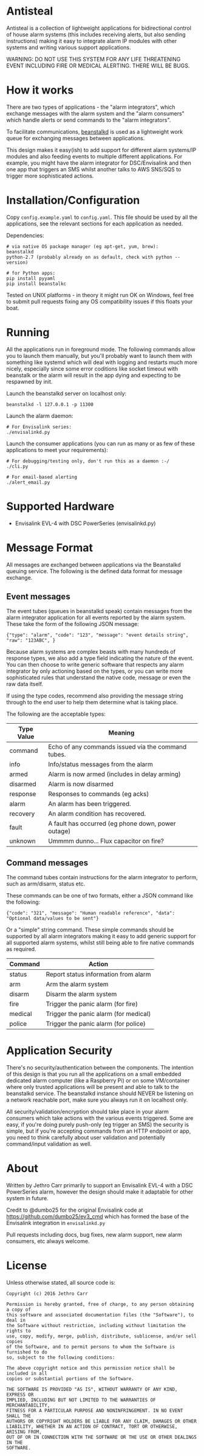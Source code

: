 # Antisteal

Antisteal is a collection of lightweight applications for bidirectional control
of house alarm systems (this includes receiving alerts, but also sending
instructions) making it easy to integrate alarm IP modules with other systems
and writing various support applications.

WARNING: DO NOT USE THIS SYSTEM FOR ANY LIFE THREATENING EVENT INCLUDING FIRE OR
MEDICAL ALERTING. THERE WILL BE BUGS.


# How it works

There are two types of applications - the "alarm integrators", which exchange
messages with the alarm system and the "alarm consumers" which handle alerts or
send commands to the "alarm integrators".

To facilitate communications, [beanstalkd](http://kr.github.io/beanstalkd/) is
used as a lightweight work queue for exchanging messages between applications.

This design makes it easy(ish) to add support for different alarm systems/IP
modules and also feeding events to multiple different applications. For example,
you might have the alarm integrator for DSC/Envisalink and then one app that
triggers an SMS whilst another talks to AWS SNS/SQS to trigger more
sophisticated actions.


# Installation/Configuration

Copy `config.example.yaml` to `config.yaml`. This file should be used by all
the applications, see the relevant sections for each application as needed.

Dependencies:

    # via native OS package manager (eg apt-get, yum, brew):
    beanstalkd
    python-2.7 (probably already on as default, check with python --version)
    
    # for Python apps:
    pip install pyyaml
    pip install beanstalkc

Tested on UNIX platforms - in theory it might run OK on Windows, feel free to
submit pull requests fixing any OS compatibility issues if this floats your boat.

# Running

All the applications run in foreground mode. The following commands allow you
to launch them manually, but you'll probably want to launch them with something
like systemd which will deal with logging and restarts much more nicely,
especially since some error coditions like socket timeout with beanstalk or the
alarm will result in the app dying and expecting to be respawned by init.

Launch the beanstalkd server on localhost only:

    beanstalkd -l 127.0.0.1 -p 11300

Launch the alarm daemon:

    # For Envisalink series:
    ./envisalinkd.py

Launch the consumer applications (you can run as many or as few of these
applications to meet your requirements):

    # For debugging/testing only, don't run this as a daemon :-/
    ./cli.py

    # For email-based alerting
    ./alert_email.py



# Supported Hardware

* Envisalink EVL-4 with DSC PowerSeries (envisalinkd.py)



# Message Format

All messages are exchanged between applications via the Beanstalkd queuing
service. The following is the defined data format for message exchange.


## Event messages

The event tubes (queues in beanstalkd speak) contain messages from the alarm
integrator application for all events reported by the alarm system. These take
the form of the following JSON message:

    {"type": "alarm", "code": "123", "message": "event details string", "raw": "123ABC", }

Because alarm systems are complex beasts with many hundreds of response types,
we also add a type field indicating the nature of the event. You can then choose
to write generic software that respects any alarm integrator by only actioning
based on the types, or you can write more sophisticated rules that understand
the native code, message or even the raw data itself.

If using the type codes, recommend also providing the message string through to
the end user to help them determine what is taking place.

The following are the acceptable types:

| Type Value    | Meaning                                            |
| ------------- |----------------------------------------------------|
| command       | Echo of any commands issued via the command tubes. |
| info          | Info/status messages from the alarm                |
| armed         | Alarm is now armed (includes in delay arming)      |
| disarmed      | Alarm is now disarmed                              |
| response      | Responses to commands (eg acks)                    |
| alarm         | An alarm has been triggered.                       |
| recovery      | An alarm condition has recovered.                  |
| fault         | A fault has occurred (eg phone down, power outage) |
| unknown       | Ummmm dunno... Flux capacitor on fire?             |



## Command messages

The command tubes contain instructions for the alarm integrator to perform, such
as arm/disarm, status etc.

These commands can be one of two formats, either a JSON command like the
following:

    {"code": "321", "message": "Human readable reference", "data": "Optional data/values to be sent"}

Or a "simple" string command. These simple commands should be supported by all
alarm integrators making it easy to add generic support for all supported alarm
systems, whilst still being able to fire native commands as required.

| Command       | Action                                             |
| ------------- |----------------------------------------------------|
| status        | Report status information from alarm               |
| arm           | Arm the alarm system                               |
| disarm        | Disarm the alarm system                            |
| fire          | Trigger the panic alarm (for fire)                 |
| medical       | Trigger the panic alarm (for medical)              |
| police        | Trigger the panic alarm (for police)              |


# Application Security

There's no security/authentication between the components. The intention of this
design is that you run all the applications on a small embedded dedicated alarm
computer (like a Raspberry Pi) or on some VM/container where only trusted
applications will be present and able to talk to the beanstalkd service. The
beanstalkd instance should NEVER be listening on a network reachable port, make
sure you always run it on localhost only.

All security/validation/encryption should take place in your alarm consumers
which take actions with the various events triggered. Some are easy, if you're
doing purely push-only (eg trigger an SMS) the security is simple, but if you're
accepting commands from an HTTP endpoint or app, you need to think carefully
about user validation and potentially command/input validation as well.


# About

Written by Jethro Carr primarily to support an Envisalink EVL-4 with a DSC
PowerSeries alarm, however the design should make it adaptable for other
system in future.

Credit to @dumbo25 for the original Envisalink code at
https://github.com/dumbo25/ev3_cmd which has formed the base of the
Envisalink integration in `envisalinkd.py`

Pull requests including docs, bug fixes, new alarm support, new alarm consumers,
etc always welcome.


# License

Unless otherwise stated, all source code is:

    Copyright (c) 2016 Jethro Carr

    Permission is hereby granted, free of charge, to any person obtaining a copy of
    this software and associated documentation files (the "Software"), to deal in
    the Software without restriction, including without limitation the rights to
    use, copy, modify, merge, publish, distribute, sublicense, and/or sell copies
    of the Software, and to permit persons to whom the Software is furnished to do
    so, subject to the following conditions:

    The above copyright notice and this permission notice shall be included in all
    copies or substantial portions of the Software.

    THE SOFTWARE IS PROVIDED "AS IS", WITHOUT WARRANTY OF ANY KIND, EXPRESS OR
    IMPLIED, INCLUDING BUT NOT LIMITED TO THE WARRANTIES OF MERCHANTABILITY,
    FITNESS FOR A PARTICULAR PURPOSE AND NONINFRINGEMENT. IN NO EVENT SHALL THE
    AUTHORS OR COPYRIGHT HOLDERS BE LIABLE FOR ANY CLAIM, DAMAGES OR OTHER
    LIABILITY, WHETHER IN AN ACTION OF CONTRACT, TORT OR OTHERWISE, ARISING FROM,
    OUT OF OR IN CONNECTION WITH THE SOFTWARE OR THE USE OR OTHER DEALINGS IN THE
    SOFTWARE.

